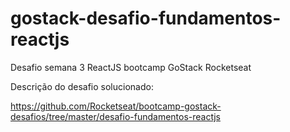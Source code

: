 # gostack-desafio-fundamentos-reactjs
Desafio semana 3 ReactJS bootcamp GoStack Rocketseat

Descrição do desafio solucionado: 

https://github.com/Rocketseat/bootcamp-gostack-desafios/tree/master/desafio-fundamentos-reactjs
